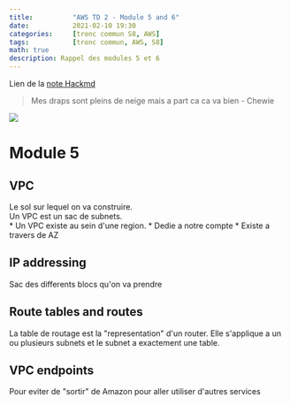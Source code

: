 ```yaml
---
title:          "AWS TD 2 - Module 5 and 6"
date:           2021-02-10 19:30
categories:     [tronc commun S8, AWS]
tags:           [tronc commun, AWS, S8]
math: true
description: Rappel des modules 5 et 6
---
```

Lien de la [note Hackmd](https://hackmd.io/@lemasymasa/H1vt_9ZWO)

> Mes draps sont pleins de neige mais a part ca ca va bien - Chewie

![](https://i.imgur.com/0zNq2bC.jpg)

# Module 5
## VPC
<div class="alert alert-danger" role="alert" markdown="1">
Le sol sur lequel on va construire.
</div>
<div class="alert alert-info" role="alert" markdown="1">
Un VPC est un sac de subnets.
</div>
* Un VPC existe au sein d'une region.
* Dedie a notre compte
* Existe a travers de AZ

## IP addressing
Sac des differents blocs qu'on va prendre

## Route tables and routes
<div class="alert alert-info" role="alert" markdown="1">
La table de routage est la "representation" d'un router. Elle s'applique a un ou plusieurs subnets et le subnet a exactement une table.
</div>

## VPC endpoints
Pour eviter de "sortir" de Amazon pour aller utiliser d'autres services